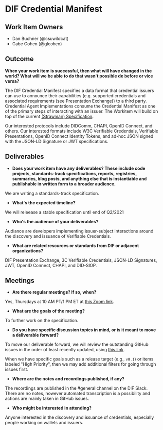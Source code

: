 # DIF Credential Manifest

## Work Item Owners
- Dan Buchner (@csuwildcat)
- Gabe Cohen (@glcohen)

## Outcome
**When your work item is successful, then what will have changed in the world? What
will we be able to do that wasn't possible do before or vice versa?**

The DIF Credential Manifest specifies a data format that credential issuers can use to announce their capabilities (e.g. supported credentials and associated requirements (see Presentation Exchange)) to a third party. Credential Agent Implementations consume the Credential Manifest as one of the primary steps of interacting with an issuer. The Workitem will build on top of the current [(Strawman) Specification](https://identity.foundation/credential-manifest/).

Our interested protocols include DIDComm, CHAPI,
OpenID Connect, and others. Our interested formats include W3C Verifiable
Credentials, Verifiable Presentations, OpenID Connect Identity Tokens, and
ad-hoc JSON signed with the JSON-LD Signature or JWT specifications.


## Deliverables
- **Does your work item have any deliverables? These include code projects,
  standards-track specifications, reports, registries, summaries, blog posts,
  and anything else that is instantiable and publishable in written form to a
  broader audience.**

We are writing a standards-track specification.

- **What's the expected timeline?**

We will releease a stable specification until end of Q2/2021

- **Who's the audience of your deliverables?**

Audiance are developers implementing issuer-subject interactions around the discovery and issuance of Verifiable Credentials.

- **What are related resources or standards from DIF or adjacent
  organizations?**

DIF Presentation Exchange, 3C Verifiable Credentials, JSON-LD Signatures, JWT, OpenID Connect, CHAPI, and DID-SIOP.

## Meetings
- **Are there regular meetings? If so, when?**

Yes, Thursdays at 10 AM PT/1 PM ET at [this Zoom link](https://us02web.zoom.us/j/81365508259?pwd=MVlIanQydUYycG1rTlVkZHBDRERtZz09).

- **What are the goals of the meeting?**

To further work on the specification.

- **Do you have specific discussion topics in mind, or is it meant to move a
  deliverable forward?**

To move our deliverable forward, we will review the outstanding GitHub issues in the order of least recently updated, using [this link](https://github.com/decentralized-identity/credential-manifest/issues).

When we have specific goals such as a release target (e.g., `v0.1`) or items
labeled "High Priority", then we may add additional filters for going through
issues first.

- **Where are the notes and recordings published, if any?**

The recordings are published in the #general channel on the DIF Slack. There
are no notes, however automated transcription is a possibility and actions are
mainly taken in GitHub issues.

- **Who might be interested in attending?**

Anyone interested in the discovery and issuance of credentials, especially people
working on wallets and issuers.
